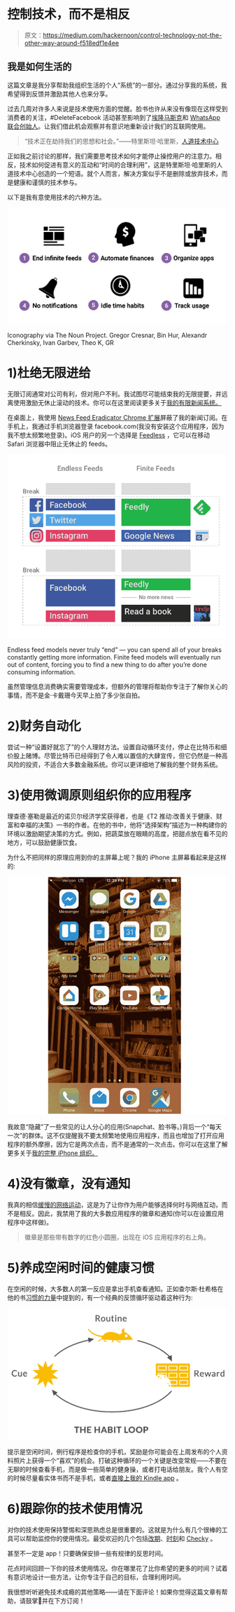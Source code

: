 # 控制技术，而不是相反

> 原文：<https://medium.com/hackernoon/control-technology-not-the-other-way-around-f518edf1e4ee>

## 我是如何生活的

这篇文章是我分享帮助我组织生活的个人“系统”的一部分。通过分享我的系统，我希望得到反馈并激励其他人也来分享。

过去几周对许多人来说是技术使用方面的觉醒。脸书也许从来没有像现在这样受到消费者的关注，#DeleteFacebook 活动甚至影响到了[埃隆马斯克](https://www.bloomberg.com/news/articles/2018-03-23/tesla-spacex-pages-vanish-as-musk-joins-deletefacebook-crusade)和 [WhatsApp 联合创始人](https://www.firstpost.com/world/delete-facebook-and-forget-about-it-says-whatsapp-co-founder-brian-acton-4400189.html)。让我们借此机会观察并有意识地重新设计我们的互联网使用。

> “技术正在劫持我们的思想和社会。”——特里斯坦·哈里斯，[人道技术中心](http://humanetech.com/)

正如我之前讨论的那样，我们需要思考技术如何才能停止操控用户的注意力。相反，技术如何促进有意义的互动和“时间的合理利用”，这是特里斯坦·哈里斯的人道技术中心创造的一个短语。就个人而言，解决方案似乎不是删除或放弃技术，而是健康和谨慎的技术参与。

以下是我有意使用技术的六种方法。

![](img/7da713efa803e8aa9f72a578551d5c0b.png)

Iconography via The Noun Project. Gregor Cresnar, Bin Hur, Alexandr Cherkinsky, Ivan Garbev, Theo K, GR

# 1)杜绝无限进给

无限订阅通常对公司有利，但对用户不利。我试图尽可能结束我的无限提要，并远离使用激励无休止滚动的技术。你可以在这里阅读更多关于[我的有限新闻系统。](https://hackernoon.com/how-i-live-my-finite-news-system-9389631f05d8)

在桌面上，我使用 [News Feed Eradicator Chrome 扩展](https://chrome.google.com/webstore/detail/news-feed-eradicator-for/fjcldmjmjhkklehbacihaiopjklihlgg?hl=en)屏蔽了我的新闻订阅。在手机上，我通过手机浏览器登录 facebook.com(我没有安装这个应用程序，因为我不想太频繁地登录)。iOS 用户的另一个选择是 [Feedless](http://feedless.me/#/) ，它可以在移动 Safari 浏览器中阻止无休止的 feeds。

![](img/3b71daebe0ce63ee708401e4edd4831b.png)

Endless feed models never truly “end” — you can spend all of your breaks constantly getting more information. Finite feed models will eventually run out of content, forcing you to find a new thing to do after you’re done consuming information.

虽然管理信息消费确实需要管理成本，但额外的管理将帮助你专注于了解你关心的事情，而不是金·卡戴珊今天早上拍了多少张自拍。

# 2)财务自动化

尝试一种“设置好就忘了”的个人理财方法。设置自动循环支付，停止在比特币和细价股上赌博。尽管比特币已经得到了令人难以置信的大肆宣传，但它仍然是一种高风险的投资，不适合大多数金融系统。你可以更详细地了解我的整个财务系统。

# 3)使用微调原则组织你的应用程序

理查德·塞勒是最近的诺贝尔经济学奖获得者，也是《T2 推动:改善关于健康、财富和幸福的决策》一书的作者。在他的书中，他将“选择架构”描述为一种构建你的环境以激励期望决策的方式。例如，把蔬菜放在眼睛的高度，把甜点放在看不见的地方，可以鼓励健康饮食。

为什么不把同样的原理应用到你的主屏幕上呢？我的 iPhone 主屏幕看起来是这样的:

![](img/ae6f946f21fbbe287d6f4906feee6762.png)

我故意“隐藏”了一些常见的让人分心的应用(Snapchat、脸书等。)背后一个“每天一次”的群体。这不仅提醒我不要太频繁地使用应用程序，而且也增加了打开应用程序的额外摩擦，因为它是两次点击，而不是通常的一次点击。你可以在这里了解更多关于[我的完整 iPhone 组织。](https://hackernoon.com/how-i-live-my-iphone-home-screen-ec8f82b6707d)

# 4)没有徽章，没有通知

我真的相信[缓慢的网络运动](http://theslowweb.com/)，这是为了让你作为用户能够选择何时与网络互动，而不是相反。因此，我禁用了我的大多数应用程序的徽章和通知(你可以在设置应用程序中这样做)。

> 徽章是那些带有数字的红色小圆圈，出现在 iOS 应用程序的右上角。

# 5)养成空闲时间的健康习惯

在空闲的时候，大多数人的第一反应是拿出手机查看通知。正如查尔斯·杜希格在他的书[习惯的力量](https://amzn.to/2pNttA9)中提到的，有一个经典的反馈循环驱动着这种行为:

![](img/62c24103d77502ce9fb57ccb57cec9b2.png)

提示是空闲时间，例行程序是检查你的手机，奖励是你可能会在上周发布的个人资料照片上获得一个“喜欢”的机会。打破这种循环的一个关键是改变常规——不要在无聊的时候查看手机，而是做一些简单的健身操，或者打电话给朋友。我个人有空的时候尽量看实体书而不是手机，或者[直接上我的 Kindle app](https://hackernoon.com/how-i-live-reading-books-so-they-last-6f93c7e7d702) 。

# 6)跟踪你的技术使用情况

对你的技术使用保持警惕和深思熟虑总是很重要的。这就是为什么有几个很棒的工具可以帮助监控你的使用情况。最受欢迎的几个包括[改期](https://www.rescuetime.com/)、[时刻](https://inthemoment.io/)和 [Checky](http://www.checkyapp.com/) 。

甚至不一定是 app！只要确保安排一些有规律的反思时间。

花点时间回顾一下你的技术使用情况。你在哪里花了比你希望的更多的时间？试着有意识地设计一些方法，让你专注于自己的目标，合理利用时间。

我很想听听避免技术成瘾的其他策略——请在下面评论！如果你觉得这篇文章有帮助，请鼓掌👏并在下方订阅！